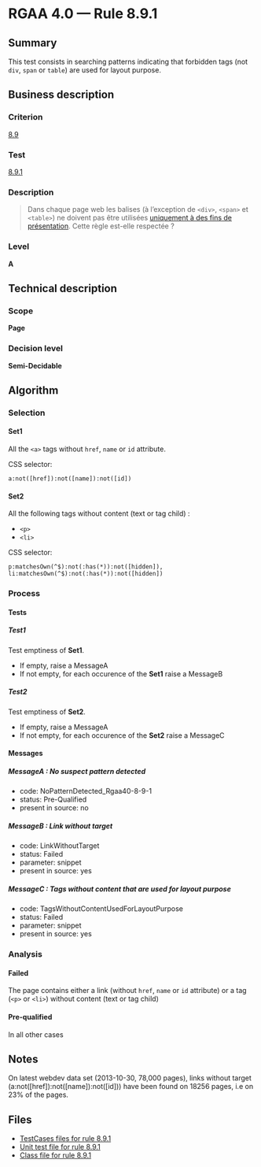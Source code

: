 # RGAA 4.0 — Rule 8.9.1

## Summary

This test consists in searching patterns indicating that forbidden tags
(not `div`, `span` or `table`) are used for layout purpose.

## Business description

### Criterion

[8.9](https://www.numerique.gouv.fr/publications/rgaa-accessibilite/methode/criteres/#crit-8-9)

### Test

[8.9.1](https://www.numerique.gouv.fr/publications/rgaa-accessibilite/methode/criteres/#test-8-9-1)

### Description

> Dans chaque page web les balises (à l’exception de `<div>`, `<span>` et `<table>`) ne doivent pas être utilisées [uniquement à des fins de présentation](https://www.numerique.gouv.fr/publications/rgaa-accessibilite/methode/glossaire/#uniquement-a-des-fins-de-presentation). Cette règle est-elle respectée ?

### Level

**A**


## Technical description

### Scope

**Page**

### Decision level

**Semi-Decidable**

## Algorithm

### Selection

#### Set1

All the `<a>` tags without `href`, `name` or `id` attribute.

CSS selector: 
```jquery-css
a:not([href]):not([name]):not([id])
```

#### Set2

All the following tags without content (text or tag child) :
- `<p>`
- `<li>`

CSS selector: 
```jquery-css
p:matchesOwn(^$):not(:has(*)):not([hidden]), 
li:matchesOwn(^$):not(:has(*)):not([hidden])
```

### Process

#### Tests

##### Test1

Test emptiness of **Set1**.
- If empty, raise a MessageA
- If not empty, for each occurence of the **Set1** raise a MessageB

##### Test2

Test emptiness of **Set2**.
- If empty, raise a MessageA
- If not empty, for each occurence of the **Set2** raise a MessageC

#### Messages 

##### MessageA : No suspect pattern detected

- code: NoPatternDetected_Rgaa40-8-9-1
- status: Pre-Qualified
- present in source: no

##### MessageB : Link without target

- code: LinkWithoutTarget
- status: Failed
- parameter: snippet
- present in source: yes

##### MessageC : Tags without content that are used for layout purpose

- code: TagsWithoutContentUsedForLayoutPurpose
- status: Failed
- parameter: snippet
- present in source: yes


### Analysis

#### Failed

The page contains either a link (without `href`, `name` or `id` attribute)
or a tag (`<p>` or  `<li>`) without content (text or tag child)

#### Pre-qualified

In all other cases

## Notes

On latest webdev data set (2013-10-30, 78,000 pages), links without
target (a:not([href]):not([name]):not([id])) have been found on 18256
pages, i.e on 23% of the pages.


## Files

- [TestCases files for rule 8.9.1](https://gitlab.com/asqatasun/Asqatasun/-/tree/master/rules/rules-rgaa4.0/src/test/resources/testcases/rgaa40/Rgaa40Rule080901/)
- [Unit test file for rule 8.9.1](https://gitlab.com/asqatasun/Asqatasun/-/blob/master/rules/rules-rgaa4.0/src/test/java/org/asqatasun/rules/rgaa40/Rgaa40Rule080901Test.java)
- [Class file for rule 8.9.1](https://gitlab.com/asqatasun/Asqatasun/-/blob/master/rules/rules-rgaa4.0/src/main/java/org/asqatasun/rules/rgaa40/Rgaa40Rule080901.java)
